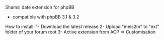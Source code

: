 Shamsi date extension for phpBB

* compatible with phpBB 3.1 & 3.2

How to install:
1- Download the latest release
2- Upload "meis2m" to "ext" folder of your forum root
3- Active extension from ACP => Customisation 
